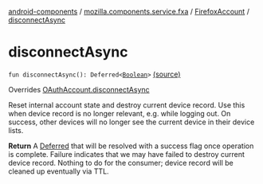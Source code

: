 [android-components](../../index.md) / [mozilla.components.service.fxa](../index.md) / [FirefoxAccount](index.md) / [disconnectAsync](./disconnect-async.md)

# disconnectAsync

`fun disconnectAsync(): Deferred<`[`Boolean`](https://kotlinlang.org/api/latest/jvm/stdlib/kotlin/-boolean/index.html)`>` [(source)](https://github.com/mozilla-mobile/android-components/blob/master/components/service/firefox-accounts/src/main/java/mozilla/components/service/fxa/FirefoxAccount.kt#L249)

Overrides [OAuthAccount.disconnectAsync](../../mozilla.components.concept.sync/-o-auth-account/disconnect-async.md)

Reset internal account state and destroy current device record.
Use this when device record is no longer relevant, e.g. while logging out. On success, other
devices will no longer see the current device in their device lists.

**Return**
A [Deferred](#) that will be resolved with a success flag once operation is complete.
Failure indicates that we may have failed to destroy current device record. Nothing to do for
the consumer; device record will be cleaned up eventually via TTL.

